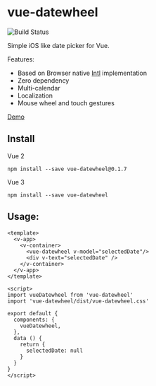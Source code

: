 # vue-datewheel

![Build Status](https://github.com/meyt/vue-datewheel/actions/workflows/main.yaml/badge.svg?branch=master)

Simple iOS like date picker for Vue.

Features:
- Based on Browser native [Intl](https://developer.mozilla.org/en-US/docs/Web/JavaScript/Reference/Global_Objects/Intl) implementation
- Zero dependency
- Multi-calendar
- Localization
- Mouse wheel and touch gestures


[Demo](https://meyt.github.io/vue-datewheel)

## Install

Vue 2
```
npm install --save vue-datewheel@0.1.7
```

Vue 3
```
npm install --save vue-datewheel
```


## Usage:


```vue
<template>
  <v-app>
    <v-container>
      <vue-datewheel v-model="selectedDate"/>
      <div v-text="selectedDate" />
    </v-container>
  </v-app>
</template>

<script>
import vueDatewheel from 'vue-datewheel'
import 'vue-datewheel/dist/vue-datewheel.css'

export default {
  components: {
    vueDatewheel,
  },
  data () {
    return {
      selectedDate: null
    }
  }
}
</script>
```

